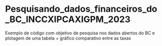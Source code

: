 # Pesquisando_dados_financeiros_do_BC_INCCXIPCAXIGPM_2023
Exemplo de código com objetivo de pesquisa nos dados abertos do BC e plotagem de uma tabela + gráfico comparativo entre as taxas
